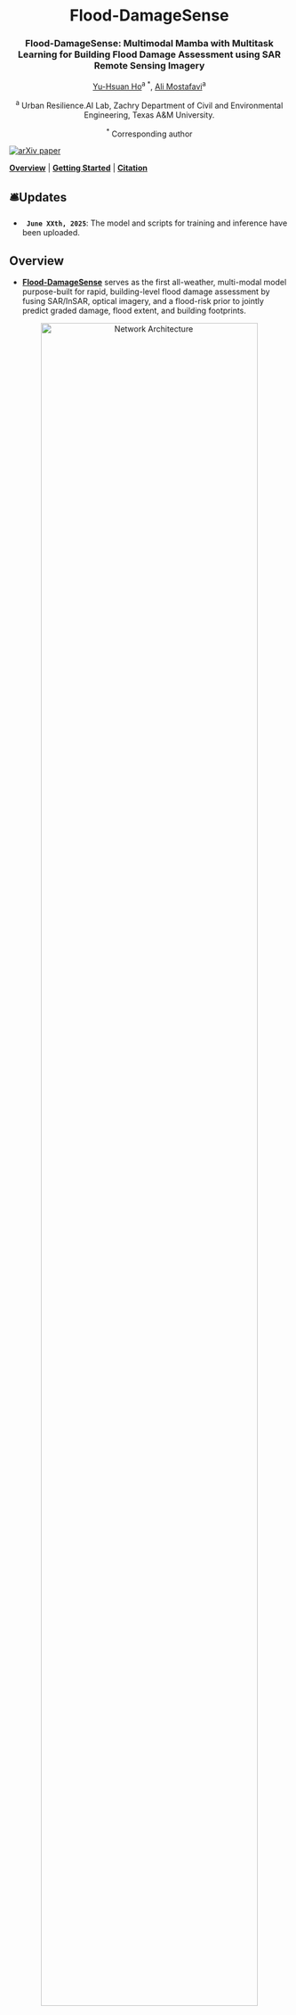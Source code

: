 <div align="center">
<h1 align="center">Flood-DamageSense</h1>

<h3>Flood-DamageSense: Multimodal Mamba with Multitask Learning for Building Flood Damage Assessment using SAR Remote Sensing Imagery</h3>

[Yu-Hsuan Ho](https://scholar.google.com/citations?user=UCb9yDoAAAAJ)<sup>a *</sup>, [Ali Mostafavi](https://scholar.google.com/citations?user=DFNvQPYAAAAJ&hl=en)<sup>a </sup>

<sup>a</sup> Urban Resilience.AI Lab, Zachry Department of Civil and Environmental Engineering, Texas A\&M University.

<sup>*</sup> Corresponding author
</div>


[![arXiv paper](https://img.shields.io/badge/arXiv-paper-b31b1b.svg)]()

[**Overview**](#overview) | [**Getting Started**](#getting-started) | [**Citation**](#citation)


</div>

## 🛎️Updates
* **` June XXth, 2025`**: The model and scripts for training and inference have been uploaded.


## Overview

* [**Flood-DamageSense**]() serves as the first all-weather, multi-modal model purpose-built for rapid, building-level flood damage assessment by fusing SAR/InSAR, optical imagery, and a flood-risk prior to jointly predict graded damage, flood extent, and building footprints. 

<p align="center">
  <img src="figures/network_architecture.svg" alt="Network Architecture" width="88%">
</p>


## Getting Started
### `A. Installation`

**Step 1: Clone the Flood-DamageSense repository:**

Clone this repository and navigate to the project directory:
```bash
git clone https://github.com/violayhho/Flood-DamageSense.git
cd Flood-DamageSense
```


**Step 2: Environment Setup:**

It is recommended to set up a conda environment and installing dependencies via pip. Use the following commands to set up your environment:

***Create and activate a new conda environment***

```bash
conda create -n flooddamagesense
conda activate flooddamagesense
```

***Install dependencies***

```bash
pip install -r requirements.txt
cd kernels/selective_scan && pip install .
```

### `B. Download Pretrained Weight`
Please download the pretrained weights for **VMamba-Tiny** (`vssm_tiny_0230_ckpt_epoch_262.pth`), **VMamba-Small** (`vssm_small_0229_ckpt_epoch_222.pth`), and **VMamba-Base** (`vssm_base_0229_ckpt_epoch_237.pth`) from [VMamba](https://github.com/MzeroMiko/VMamba) and place them in the following directory: 
```bash
{PROJECT_PATH}/Flood-DamageSense/pretrained_weight/
```

### `C. Data Preparation`
[UrbanSARFloods](https://github.com/jie666-6/UrbanSARFloods) and [USBuildingFootprints](https://github.com/microsoft/USBuildingFootprints) are used in the experiments. The other data are confidential.

***Multimodal Dataset***

Please make your dataset have the following folder/file structure:
```
${DATASET_ROOT}   # Dataset root directory, for example: {PROJECT_PATH}/Flood-DamageSense/data
├── UrbanSARFloods_v1
│   └── splits
│       ├── Test_dataset.txt
│       ├── Train_dataset.txt
│       └── Valid_dataset.txt
├── UrbanSARFloods_v1_cut_8
│   ├── 01_NF
│   │   │── SAR
│   │   │   ├── 0170830_Houston_ID_1_0_SAR_0.tif
│   │   │   ...
│   │   └── GT
│   │       ├── 20170830_Houston_ID_1_0_GT_0.tif
│   │       ...      
│   ├── 02_FO
│   │   │── SAR
│   │   │   ├── ...
│   │   │   ...
│   │   └── GT
│   │       ├── ...
│   │       ...
│   └── 03_FU
│       │── SAR
│       │   ├── ...
│       │   ...
│       └── GT
│           ├── ...
│           ...
├── VHR
│   └── pre_event_cut_8
│       ├── 01_NF
│       │   └── GT
│       │       ├── 20170830_Houston_ID_1_0_GT_0.tif
│       │       ...      
│       ├── 02_FO
│       │   └── GT
│       │       ├── ...
│       │       ...
│       └── 03_FU
│           └── GT
│               ├── ...
│               ...
├── damagePlain_cut_8
│   ├── 01_NF
│   │   └── GT
│   │       ├── 20170830_Houston_ID_1_0_GT_0.tif
│   │       ...      
│   ├── 02_FO
│   │   └── GT
│   │       ├── ...
│   │       ...
│   └── 03_FU
│       └── GT
│           ├── ...
│           ...
├── PDE_10240_cut_8
│   ├── 01_NF
│   │   └── GT
│   │       ├── 20170830_Houston_ID_1_0_GT_0.tif
│   │       ...      
│   ├── 02_FO
│   │   └── GT
│   │       ├── ...
│   │       ...
│   └── 03_FU
│       └── GT
│           ├── ...
│           ...
└── USBuildingFootprints_10240_cut_8
    ├── 01_NF
    │   └── GT
    │       ├── 20170830_Houston_ID_1_0_GT_0.tif
    │       ...      
    ├── 02_FO
    │   └── GT
    │       ├── ...
    │       ...
    └── 03_FU
        └── GT
            ├── ...
            ...
```

***Multimodal Dataset (For baseline models)***

Please make your dataset have the following folder/file structure:
```
${DATASET_ROOT}   # Dataset root directory, for example: {PROJECT_PATH}/Flood-DamageSense/data
├── UrbanSARFloods_v1
│   ├── splits
│   │   ├── Test_dataset.txt
│   │   ├── Train_dataset.txt
│   │   └── Valid_dataset.txt
│   ├── 01_NF
│   │   │── SAR
│   │   │   ├── 0170830_Houston_ID_1_0_SAR.tif
│   │   │   ...
│   │   └── GT
│   │       ├── 20170830_Houston_ID_1_0_GT.tif
│   │       ...      
│   ├── 02_FO
│   │   │── SAR
│   │   │   ├── ...
│   │   │   ...
│   │   └── GT
│   │       ├── ...
│   │       ...
│   └── 03_FU
│       │── SAR
│       │   ├── ...
│       │   ...
│       └── GT
│           ├── ...
│           ...
├── PDE
│   ├── 01_NF
│   │   └── GT
│   │       ├── 20170830_Houston_ID_1_0_GT.tif
│   │       ...      
│   ├── 02_FO
│   │   └── GT
│   │       ├── ...
│   │       ...
│   └── 03_FU
│       └── GT
│           ├── ...
│           ...
└── USBuildingFootprints
    ├── 01_NF
    │   └── GT
    │       ├── 20170830_Houston_ID_1_0_GT.tif
    │       ...      
    ├── 02_FO
    │   └── GT
    │       ├── ...
    │       ...
    └── 03_FU
        └── GT
            ├── ...
            ...
```

### `D. Model Training and Inference`
Please enter into [`flooddamagesense`] folder, which contains all the code for network definitions, training and inference. 

```bash
cd {PROJECT_PATH}/Flood-DamageSense/flooddamagesense
```

To train Flood-DamageSense for building-level flood damage assessment, use the following commands for different configurations:
```bash
python script/train_FFMambaBDA.py  --dataset UrbanSARFloods_Fusion \
                                   --batch_size 2 \
                                   --crop_size 512 \
                                   --max_epochs 200 \
                                   --model_type FFMambaBDA_Base
```
To test the performance of Flood-DamageSense and save the outputs:
```bash
python script/infer_FFMambaBDA.py  --dataset UrbanSARFloods_Fusion \
                                   --model_type FFMambaBDA_Base \
                                   --resume ../saved_models/UrbanSARFloods_Fusion/FFMambaBDA_Base/best_ckpt.pth
```

### `E. Baseline Comparison`
To train baseline models, use the following commands for different configurations:
```bash
python script/train_MambaBDA.py  --dataset UrbanSARFloods_Base \
                                 --batch_size 16 \
                                 --crop_size 256 \
                                 --max_epochs 2 \
                                 --model_type STMambaBDA_Base
```
```bash
python script/train_ChangeFormerBDA.py  --dataset UrbanSARFloods_Base \
                                 --batch_size 16 \
                                 --crop_size 256 \
                                 --max_epochs 2 \
                                 --model_type ChangeFormerV1BDA
```
```bash
python script/train_BIT_BDA.py  --dataset UrbanSARFloods_Base \
                                 --batch_size 16 \
                                 --crop_size 256 \
                                 --max_epochs 2 \
                                 --model_type BIT18_BDA
```
```bash
python script/train_SiamUnetBDA.py  --dataset UrbanSARFloods_Base \
                                 --batch_size 16 \
                                 --crop_size 256 \
                                 --max_epochs 2 \
                                 --model_type SeResNext50_Unet_BDA                                                                                                   
```
To test the performance of baseline models and save the outputs:
```bash
python script/infer_MambaBDA.py  --dataset UrbanSARFloods_Base \
                                 --model_type STMambaBDA_Base \
                                 --resume ../saved_models/UrbanSARFloods_Base/STMambaBDA_Base/best_ckpt.pth
```
```bash
python script/infer_ChangeFormerBDA.py  --dataset UrbanSARFloods_Base \
                                 --model_type ChangeFormerV1BDA \
                                 --resume ../saved_models/UrbanSARFloods_Base/ChangeFormerV1BDA/best_ckpt.pth
```
```bash
python script/infer_BIT_BDA.py  --dataset UrbanSARFloods_Base \
                                 --model_type BIT18_BDA \
                                 --resume ../saved_models/UrbanSARFloods_Base/BIT18_BDA/best_ckpt.pth
```
```bash
python script/infer_SiamUnetBDA.py  --dataset UrbanSARFloods_Base \
                                 --model_type SeResNext50_Unet_BDA \
                                 --resume ../saved_models/UrbanSARFloods_Base/SeResNext50_Unet_BDA/best_ckpt.pth
```

## Citation

If this code contributes to your research, please kindly consider citing our paper and give this repo ⭐️ :)
```

```
## Acknowledgments
This project is based on ChangeMamba ([paper](https://ieeexplore.ieee.org/abstract/document/10565926), [code](https://github.com/ChenHongruixuan/ChangeMamba)) and VMamba ([paper](https://proceedings.neurips.cc/paper_files/paper/2024/hash/baa2da9ae4bfed26520bb61d259a3653-Abstract-Conference.html), [code](https://github.com/MzeroMiko/VMamba)). Thanks for their excellent works!!

## Star History

[![Star History Chart](https://api.star-history.com/svg?repos=violayhho/Flood-DamageSense&type=Date)](https://www.star-history.com/#violayhho/Flood-DamageSense&Date)
